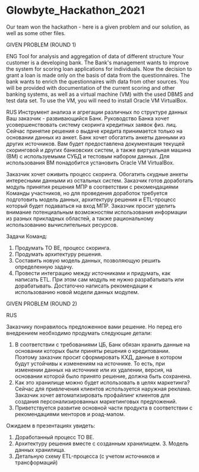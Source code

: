 # Glowbyte_Hackathon_2021
Our team won the hackathon - here is a given problem and our solution, as well as some other files.

GIVEN PROBLEM (ROUND 1)

ENG
Tool for analysis and aggregation of data of different structure
Your customer is a developing bank. The Bank's management wants to improve the system for scoring loan applications for individuals. Now the decision to grant a loan is made only on the basis of data from the questionnaires.
The bank wants to enrich the questionnaires with data from other sources.
You will be provided with documentation of the current scoring and other banking systems, as well as a virtual machine (VM) with the used DBMS and test data set.
To use the VM, you will need to install Oracle VM VirtualBox.

RUS
Инструмент анализа и агрегации различных по структуре данных
Ваш заказчик - развивающийся Банк. Руководство Банка хочет усовершенствовать систему скоринга кредитных заявок физ. лиц. Сейчас принятие решения о выдаче кредита принимается только на основании данных из анкет.
Банк хочет обогатить анкеты данными из других источников.
Вам будет предоставлена документация текущей скоринговой и других банковских систем, а также виртуальная машина (ВМ) с используемыми СУБД и тестовым набором данных.
Для использования ВМ понадобится установить Oracle VM VirtualBox.

Заказчик хочет оживить процесс скоринга. Обогатить скудные анкеты интересными данными из остальных систем.
Заказчик готов доработать модуль принятия решения МПР в соответствии с рекомендациями Команды участников, но для проведения доработок требуется подготовить модель данных, архитектуру решения и ETL-процесс который будет подаваться на вход МПР.
Заказчик просит уделить внимание потенциальным возможностям использования информации из разных прикладных областей, а также рациональному использованию вычислительных ресурсов.

Задачи Команд:
1. Продумать TO BE, процесс скоринга.
2. Продумать архитектуру решения.
3. Составить новую модель данных, позволяющую решить определенную задачу.
4. Провести интеграцию между источниками и придумать, как написать ETL.
При этом сам модуль не нужно разрабатывать или дорабатывать. Достаточно написать рекомендации к использованию новой модели данных модулем.

GIVEN PROBLEM (ROUND 2)

RUS

Заказчику понравилось предложенное вами решение.
Но перед его внедрением необходимо продумать следующие детали:
1. В соответствии с требованиями ЦБ, Банк обязан хранить данные на основании которых были приняты решения о кредитовании. Поэтому заказчик просит сформировать КХД, данные в котором будут устойчивы к изменениям на источнике. То есть, при изменении данных на источнике или их удалении, версия, на основании которой было принято решение, должна быть сохранена.
2. Как это хранилище можно будет использовать в целях маркетинга? Сейчас для привлечения клиентов используется наружная реклама. Заказчик хочет автоматизировать профайлинг клиентов для создания персонализированных маркетинговых предложений.
3. Приветствуется развитие основной части продукта в соответствии с рекомендациями менторов и роад-мапом.

Ожидаем в презентациях увидеть:
1. Доработанный процесс TO BE.
2. Архитектуру решения вместе с созданным хранилищем. 3. Модель данных хранилища.
4. Детальную схему ETL-процесса (с учетом источников и
трансформаций)
